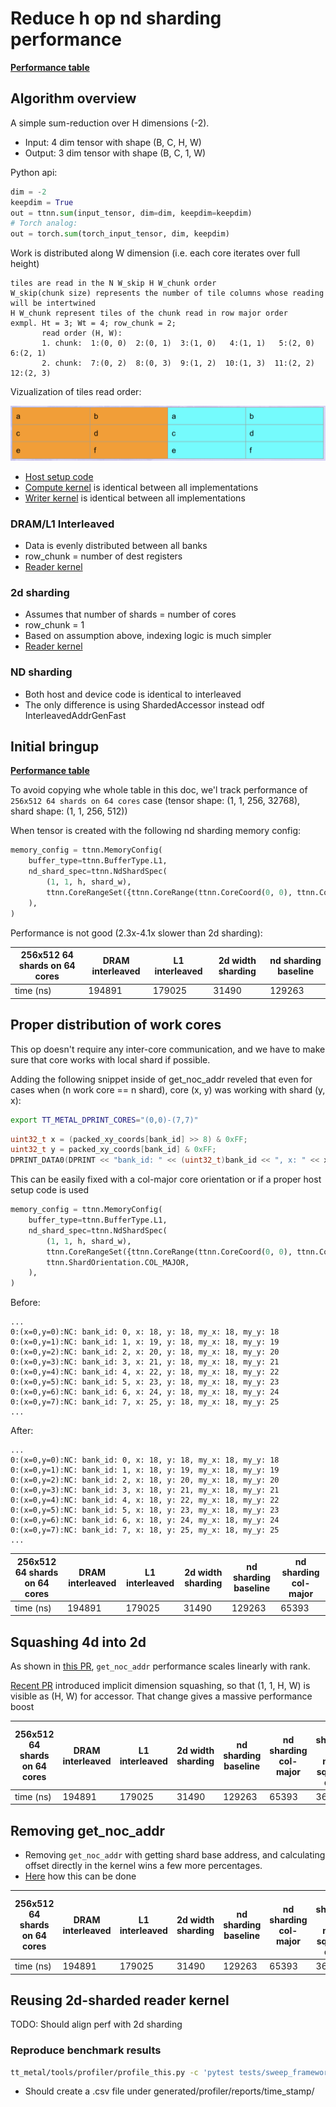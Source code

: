 # Reduce h op nd sharding performance
[**Performance table**](https://docs.google.com/spreadsheets/d/1JHHGMV8-sA5JIItnPeju_-9AFRQFWQJ3CF3IcNruqJc/edit?usp=sharing)

## Algorithm overview
A simple sum-reduction over H dimensions (-2).

- Input: 4 dim tensor with shape (B, C, H, W)
- Output: 3 dim tensor with shape (B, C, 1, W)

Python api:
```python
dim = -2
keepdim = True
out = ttnn.sum(input_tensor, dim=dim, keepdim=keepdim)
# Torch analog:
out = torch.sum(torch_input_tensor, dim, keepdim)
```

Work is distributed along W dimension (i.e. each core iterates over full height)

```
tiles are read in the N W_skip H W_chunk order
W_skip(chunk size) represents the number of tile columns whose reading will be intertwined
H W_chunk represent tiles of the chunk read in row major order
exmpl. Ht = 3; Wt = 4; row_chunk = 2;
       read order (H, W):
       1. chunk:  1:(0, 0)  2:(0, 1)  3:(1, 0)   4:(1, 1)   5:(2, 0)   6:(2, 1)
       2. chunk:  7:(0, 2)  8:(0, 3)  9:(1, 2)  10:(1, 3)  11:(2, 2)  12:(2, 3)
```

Vizualization of tiles read order:

![](./images/reduce_h_tile_iteration_viz.png)

- [Host setup code](https://github.com/tenstorrent/tt-metal/blob/c6713ac633149d238a946741e61660c4da0196ba/ttnn/cpp/ttnn/operations/reduction/generic/device/multi_core_h/reduce_op_multi_core_h.cpp#L18)
- [Compute kernel](https://github.com/tenstorrent/tt-metal/blob/philei/nd-sharding-reduce-h-perf-improvements/ttnn/cpp/ttnn/operations/reduction/generic/device/kernels/compute/reduce_h.cpp) is identical between all implementations
- [Writer kernel](https://github.com/tenstorrent/tt-metal/blob/philei/nd-sharding-reduce-h-perf-improvements/ttnn/cpp/ttnn/operations/reduction/generic/device/kernels/dataflow/writer_unary_nd_shard_start_id.cpp) is identical between all implementations

### DRAM/L1 Interleaved
- Data is evenly distributed between all banks
- row_chunk = number of dest registers
- [Reader kernel](https://github.com/tenstorrent/tt-metal/blob/philei/nd-sharding-reduce-h-perf-improvements/ttnn/cpp/ttnn/operations/reduction/generic/device/kernels/dataflow/reader_unary_transpose_wh_interleaved_input_cols_partitioned.cpp)

### 2d sharding
- Assumes that number of shards = number of cores
- row_chunk = 1
- Based on assumption above, indexing logic is much simpler
- [Reader kernel](https://github.com/tenstorrent/tt-metal/blob/philei/nd-sharding-reduce-h-perf-improvements/ttnn/cpp/ttnn/operations/reduction/generic/device/kernels/dataflow/reader_unary_transpose_wh_interleaved_input_cols_partitioned_sharded.cpp)

### ND sharding
- Both host and device code is identical to interleaved
- The only difference is using ShardedAccessor instead odf InterleavedAddrGenFast


## Initial bringup
[**Performance table**](https://docs.google.com/spreadsheets/d/1JHHGMV8-sA5JIItnPeju_-9AFRQFWQJ3CF3IcNruqJc/edit?usp=sharing)

To avoid copying whe whole table in this doc, we'l track performance of `256x512 64 shards on 64 cores` case (tensor shape: (1, 1, 256, 32768), shard shape: (1, 1, 256, 512))


When tensor is created with the following nd sharding memory config:
```python
memory_config = ttnn.MemoryConfig(
    buffer_type=ttnn.BufferType.L1,
    nd_shard_spec=ttnn.NdShardSpec(
        (1, 1, h, shard_w),
        ttnn.CoreRangeSet({ttnn.CoreRange(ttnn.CoreCoord(0, 0), ttnn.CoreCoord(end_x, end_y))}),
    ),
)
```

Performance is not good (2.3x-4.1x slower than 2d sharding):

| 256x512 64 shards on 64 cores | DRAM interleaved | L1 interleaved | 2d width sharding | nd sharding baseline |
| ----------------------------- | ---------------- | -------------- | ----------------- | -------------------- |
| time (ns)                     | 194891           | 179025         | 31490             | 129263               |


## Proper distribution of work cores
This op doesn't require any inter-core communication, and we have to make sure that core works with local shard if possible.

Adding the following snippet inside of get_noc_addr reveled that even for cases when (n work core == n shard), core (x, y) was working with shard (y, x):

```bash
export TT_METAL_DPRINT_CORES="(0,0)-(7,7)"
```

```c++
uint32_t x = (packed_xy_coords[bank_id] >> 8) & 0xFF;
uint32_t y = packed_xy_coords[bank_id] & 0xFF;
DPRINT_DATA0(DPRINT << "bank_id: " << (uint32_t)bank_id << ", x: " << x << ", y: " << y << ", my_x: " << (uint32_t) my_x[0] << ", my_y: " << (uint32_t) my_y[0] << ENDL());
```

This can be easily fixed with a col-major core orientation or if a proper host setup code is used
```python
memory_config = ttnn.MemoryConfig(
    buffer_type=ttnn.BufferType.L1,
    nd_shard_spec=ttnn.NdShardSpec(
        (1, 1, h, shard_w),
        ttnn.CoreRangeSet({ttnn.CoreRange(ttnn.CoreCoord(0, 0), ttnn.CoreCoord(end_x, end_y))}),
        ttnn.ShardOrientation.COL_MAJOR,
    ),
)
```


Before:
```
...
0:(x=0,y=0):NC: bank_id: 0, x: 18, y: 18, my_x: 18, my_y: 18
0:(x=0,y=1):NC: bank_id: 1, x: 19, y: 18, my_x: 18, my_y: 19
0:(x=0,y=2):NC: bank_id: 2, x: 20, y: 18, my_x: 18, my_y: 20
0:(x=0,y=3):NC: bank_id: 3, x: 21, y: 18, my_x: 18, my_y: 21
0:(x=0,y=4):NC: bank_id: 4, x: 22, y: 18, my_x: 18, my_y: 22
0:(x=0,y=5):NC: bank_id: 5, x: 23, y: 18, my_x: 18, my_y: 23
0:(x=0,y=6):NC: bank_id: 6, x: 24, y: 18, my_x: 18, my_y: 24
0:(x=0,y=7):NC: bank_id: 7, x: 25, y: 18, my_x: 18, my_y: 25
...
```

After:
```
...
0:(x=0,y=0):NC: bank_id: 0, x: 18, y: 18, my_x: 18, my_y: 18
0:(x=0,y=1):NC: bank_id: 1, x: 18, y: 19, my_x: 18, my_y: 19
0:(x=0,y=2):NC: bank_id: 2, x: 18, y: 20, my_x: 18, my_y: 20
0:(x=0,y=3):NC: bank_id: 3, x: 18, y: 21, my_x: 18, my_y: 21
0:(x=0,y=4):NC: bank_id: 4, x: 18, y: 22, my_x: 18, my_y: 22
0:(x=0,y=5):NC: bank_id: 5, x: 18, y: 23, my_x: 18, my_y: 23
0:(x=0,y=6):NC: bank_id: 6, x: 18, y: 24, my_x: 18, my_y: 24
0:(x=0,y=7):NC: bank_id: 7, x: 18, y: 25, my_x: 18, my_y: 25
...
```

| 256x512 64 shards on 64 cores | DRAM interleaved | L1 interleaved | 2d width sharding | nd sharding baseline | nd sharding col-major |
| ----------------------------- | ---------------- | -------------- | ----------------- | -------------------- | --------------------- |
| time (ns)                     | 194891           | 179025         | 31490             | 129263               | 65393                 |

## Squashing 4d into 2d
As shown in [this PR](https://github.com/tenstorrent/tt-metal/pull/22929), `get_noc_addr` performance scales linearly with rank.

[Recent PR](https://github.com/tenstorrent/tt-metal/commit/76ab7b266d918fb99df108c2428ec89255b42fb3) introduced implicit dimension squashing, so that (1, 1, H, W) is visible as (H, W) for accessor. That change gives a massive performance boost

| 256x512 64 shards on 64 cores | DRAM interleaved | L1 interleaved | 2d width sharding | nd sharding baseline | nd sharding col-major | nd sharding col-major squeeze dims |
| ----------------------------- | ---------------- | -------------- | ----------------- | -------------------- | --------------------- | ---------------------------------- |
| time (ns)                     | 194891           | 179025         | 31490             | 129263               | 65393                 | 36961                              |


## Removing get_noc_addr
- Removing `get_noc_addr` with getting shard base address, and calculating offset directly in the kernel wins a few more percentages.
- [Here](https://github.com/tenstorrent/tt-metal/commit/88f6e2b0aca1e9c39e2415153143bbcad0b3f33a) how this can be done

| 256x512 64 shards on 64 cores | DRAM interleaved | L1 interleaved | 2d width sharding | nd sharding baseline | nd sharding col-major | nd sharding col-major squeeze dims | nd sharding col-major no get_noc_addr |
| ----------------------------- | ---------------- | -------------- | ----------------- | -------------------- | --------------------- | ---------------------------------- | ------------------------------------- |
| time (ns)                     | 194891           | 179025         | 31490             | 129263               | 65393                 | 36961                              | 34074                                 |

## Reusing 2d-sharded reader kernel
TODO: Should align perf with 2d sharding


### Reproduce benchmark results
```bash
tt_metal/tools/profiler/profile_this.py -c 'pytest tests/sweep_framework/sweeps/reduction/traces/sum_traces_nd_sharding.py::test_default'
```

- Should create a .csv file under generated/profiler/reports/time_stamp/
